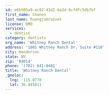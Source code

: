 ```yaml
---
id: e6b505a9-ac02-41d2-ba2d-6cfdfc5db7bf
first_name: Chanon
last_name: Ruangjumrusvet
license: DMD
services:
  - dentist
category: dentists
org_name: 'Whitney Ranch Dental'
address: '1001 Whitney Ranch Dr, Suite #110'
city: Henderson
state: NV
zip: '89014'
phone: '(702) 641-0481'
title: 'Whitney Ranch Dental'
_geoloc:
  lng: -115.0778
  lat: 36.045811
---
```

